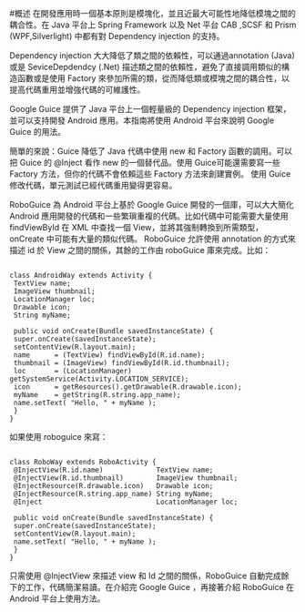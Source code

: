 #概述
在開發應用時一個基本原則是模塊化，並且近最大可能性地降低模塊之間的耦合性。在 Java 平台上 Spring Framework 以及 Net 平台 CAB ,SCSF 和 Prism (WPF,Silverlight) 中都有對 Dependency injection 的支持。

Dependency injection 大大降低了類之間的依賴性，可以通過annotation (Java) 或是 SeviceDepdendcy (.Net) 描述類之間的依賴性，避免了直接調用類似的構造函數或是使用 Factory 來參加所需的類，從而降低類或模塊之間的耦合性，以提高代碼重用並增強代碼的可維護性。

Google Guice 提供了 Java 平台上一個輕量級的 Dependency injection 框架，並可以支持開發 Android 應用。本指南將使用 Android 平台來說明 Google Guice 的用法。

簡單的來說：Guice 降低了 Java 代碼中使用 new 和 Factory 函數的調用。可以把 Guice 的 @Inject 看作 new 的一個替代品。使用 Guice可能還需要寫一些 Factory 方法，但你的代碼不會依賴這些 Factory 方法來創建實例。 使用 Guice 修改代碼，單元測試已經代碼重用變得更容易。

RoboGuice 為 Android 平台上基於 Google Guice 開發的一個庫，可以大大簡化 Android 應用開發的代碼和一些繁瑣重複的代碼。比如代碼中可能需要大量使用 findViewById 在 XML 中查找一個 View，並將其強制轉換到所需類型，onCreate 中可能有大量的類似代碼。 RoboGuice 允許使用 annotation 的方式來描述 id 於 View 之間的關係，其餘的工作由 roboGuice 庫來完成。比如：

```

class AndroidWay extends Activity {
 TextView name;
 ImageView thumbnail;
 LocationManager loc;
 Drawable icon;
 String myName;

 public void onCreate(Bundle savedInstanceState) {
 super.onCreate(savedInstanceState);
 setContentView(R.layout.main);
 name      = (TextView) findViewById(R.id.name);
 thumbnail = (ImageView) findViewById(R.id.thumbnail);
 loc       = (LocationManager) getSystemService(Activity.LOCATION_SERVICE);
 icon      = getResources().getDrawable(R.drawable.icon);
 myName    = getString(R.string.app_name);
 name.setText( "Hello, " + myName );
 }
}

```

如果使用 roboguice 來寫：

```

class RoboWay extends RoboActivity {
 @InjectView(R.id.name)             TextView name;
 @InjectView(R.id.thumbnail)        ImageView thumbnail;
 @InjectResource(R.drawable.icon)   Drawable icon;
 @InjectResource(R.string.app_name) String myName;
 @Inject                            LocationManager loc;

 public void onCreate(Bundle savedInstanceState) {
 super.onCreate(savedInstanceState);
 setContentView(R.layout.main);
 name.setText( "Hello, " + myName );
 }
}

```

只需使用 @InjectView 來描述 view 和 Id 之間的關係，RoboGuice 自動完成餘下的工作，代碼簡潔易讀。在介紹完 Google Guice ，再接著介紹 RoboGuice 在 Android 平台上使用方法。 